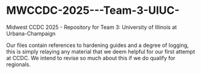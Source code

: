 # MWCCDC-2025---Team-3-UIUC-
Midwest CCDC 2025 - Repository for Team 3: University of Illinois at Urbana-Champaign


Our files contain references to hardening guides and a degree of logging, this is simply relaying any material that we deem helpful for our first attempt at CCDC. We intend to revise so much about this if we do qualify for regionals. 


